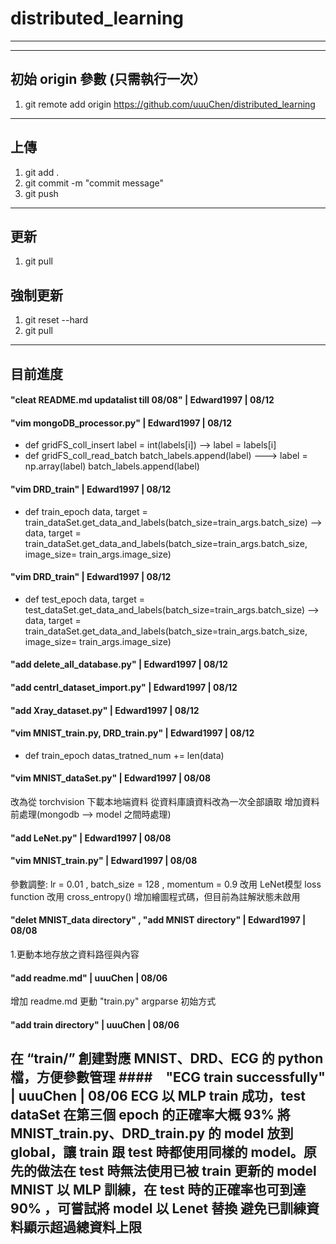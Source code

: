 ﻿# distributed_learning
--------------------------------------------
--------------------------------------------
## 初始 origin 參數 (只需執行一次）
1. git remote add origin https://github.com/uuuChen/distributed_learning  
--------------------------------------------
## 上傳
1. git add . <br>
2. git commit -m "commit message" <br>
3. git push <br>

--------------------------------------------
## 更新
1. git pull <br>

## 強制更新
1. git reset --hard <br>
2. git pull <br>

--------------------------------------------
## 目前進度

#### "cleat README.md updatalist till 08/08"  | Edward1997 | 08/12

#### "vim mongoDB_processor.py"  | Edward1997 | 08/12
* def gridFS_coll_insert
	label = int(labels[i]) 
	-->	label = labels[i]
* def gridFS_coll_read_batch
	batch_labels.append(label)
	--->	label  = np.array(label)
        	batch_labels.append(label)

#### "vim DRD_train"  | Edward1997 | 08/12
* def train_epoch
	data, target = train_dataSet.get_data_and_labels(batch_size=train_args.batch_size)
	-->	data, target = train_dataSet.get_data_and_labels(batch_size=train_args.batch_size, image_size= train_args.image_size)

#### "vim DRD_train"  | Edward1997 | 08/12
* def test_epoch
	data, target = test_dataSet.get_data_and_labels(batch_size=train_args.batch_size)
	-->	data, target = train_dataSet.get_data_and_labels(batch_size=train_args.batch_size, image_size= train_args.image_size)

#### "add delete_all_database.py"  | Edward1997 | 08/12

#### "add centrl_dataset_import.py"  | Edward1997 | 08/12

#### "add Xray_dataset.py"  | Edward1997 | 08/12

#### "vim MNIST_train.py, DRD_train.py"  | Edward1997 | 08/12
* def train_epoch
	datas_tratned_num += len(data)

#### "vim MNIST_dataSet.py" | Edward1997 | 08/08
改為從 torchvision 下載本地端資料
從資料庫讀資料改為一次全部讀取
增加資料前處理(mongodb --> model 之間時處理)
#### "add LeNet.py" | Edward1997 | 08/08
#### "vim MNIST_train.py" | Edward1997 | 08/08
參數調整: lr = 0.01 , batch_size = 128 , momentum = 0.9
改用 LeNet模型
loss function 改用 cross_entropy()
增加繪圖程式碼，但目前為註解狀態未啟用
#### "delet MNIST_data directory" , "add MNIST directory" | Edward1997 | 08/08
1.更動本地存放之資料路徑與內容

#### "add readme.md" | uuuChen | 08/06
增加 readme.md
更動 "train.py" argparse 初始方式
#### "add train directory" | uuuChen | 08/06
在 “train/” 創建對應 MNIST、DRD、ECG 的 python 檔，方便參數管理
####　"ECG train successfully" | uuuChen | 08/06
ECG 以 MLP train 成功，test dataSet 在第三個 epoch 的正確率大概 93%
將 MNIST_train.py、DRD_train.py 的 model 放到 global，讓 train 跟 test 時都使用同樣的 model。原先的做法在 test 時無法使用已被 train 更新的 model
MNIST 以 MLP 訓練，在 test 時的正確率也可到達 90% ，可嘗試將 model 以 Lenet 替換
	避免已訓練資料顯示超過總資料上限
--------------------------------------------
